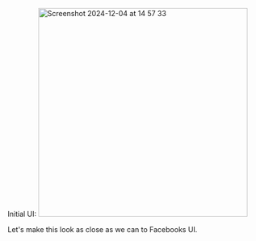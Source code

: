 Initial UI:
<img width="414" alt="Screenshot 2024-12-04 at 14 57 33" src="https://github.com/user-attachments/assets/dcdb44f8-5dd1-4bab-b269-b174f0037bc7">

Let's make this look as close as we can to Facebooks UI.
